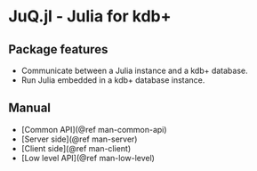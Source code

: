 # JuQ.jl - Julia for kdb+

## Package features

 - Communicate between a Julia instance and a kdb+ database.
 - Run Julia embedded in a kdb+ database instance.

## Manual

   * [Common API](@ref man-common-api)
   * [Server side](@ref man-server)
   * [Client side](@ref man-client)
   * [Low level API](@ref man-low-level)
